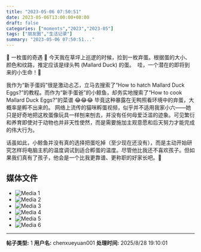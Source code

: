 ```yaml
---
title: "2023-05-06 07:50:51"
date: 2023-05-06T13:00:00+08:00
draft: false
categories: ["moments","2023","2023-05"]
tags: ["朋友圈","生活记录"]
summary: "2023-05-06 07:50:51..."
---
```


🥚 一枚蛋的奇遇 🥚
​
​今天我在草坪上巡逻的时候，捡到一枚弃蛋。根据蛋的大小、颜色和纹路，推定应该是绿头鸭 (Mallard Duck) 的蛋。
​
哇，一个潜在的即将到来的小生命！🤩

我​作为“新手蛋妈”很是激动忐忑，立马去搜索了“How to hatch Mallard Duck Eggs?”的教程。而作为“新手蛋爸”的小鲸鱼，却务实地搜索了“How to cook Mallard Duck Eggs?”的菜谱 😂😂😂 毕竟这种暴露在无鸭照看环境中的弃蛋，大概率是孵不出来的。
​
网络上流传的猫咪孵蛋视频，似乎并不适用我家小六——她只是好奇地把这枚蛋像玩具一样刨来刨去，并没有任何母爱泛滥的迹象。可见繁衍和养育即使对于动物也并非天性使然，而是需要施加主观意愿和后天努力才能完成的伟大行为。

话虽如此，小鲸鱼并没有真的选择把蛋吃掉（至少现在还没有），而是主动开始研究怎样将电脑主机的温度调试到适合孵蛋的温度。尽管他比我还不喜欢孩子。但如果我们真有了孩子，他会是一个比我更靠谱、更称职的好家长吧。🥹
​

## 媒体文件

- ![Media 1](/Moments/photos/2023-05-06/202305060750510.jpg)
- ![Media 2](/Moments/photos/2023-05-06/202305060750511.jpg)
- ![Media 3](/Moments/photos/2023-05-06/202305060750512.jpg)
- ![Media 4](/Moments/photos/2023-05-06/202305060750513.jpg)
- ![Media 5](/Moments/photos/2023-05-06/202305060750514.jpg)
- ![Media 6](/Moments/photos/2023-05-06/202305060750515.jpg)

---

**帖子类型:** 1
**用户名:** chenxueyuan001
**处理时间:** 2025/8/28 19:10:01